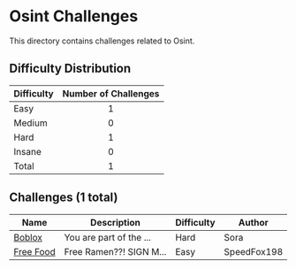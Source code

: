 # Osint Challenges
This directory contains challenges related to Osint.

## Difficulty Distribution
| Difficulty | Number of Challenges |
| ---------- |:--------------------:|
| Easy | 1 |
| Medium | 0 |
| Hard | 1 |
| Insane | 0 |
| Total | 1 |

## Challenges (1 total)
| Name | Description | Difficulty | Author |
| ---- | ----------- | ---------- | ------ |
| [Boblox](<./Boblox>) | You are part of the ... | Hard | Sora |
| [Free Food](<./Free Food>) | Free Ramen??! SIGN M... | Easy | SpeedFox198 |
